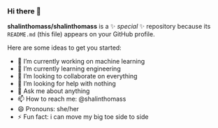 ### Hi there 👋

**shalinthomass/shalinthomass** is a ✨ _special_ ✨ repository because its `README.md` (this file) appears on your GitHub profile.

Here are some ideas to get you started:

- 🔭 I’m currently working on machine learning
- 🌱 I’m currently learning engineering
- 👯 I’m looking to collaborate on everything
- 🤔 I’m looking for help with nothing
- 💬 Ask me about anything
- 📫 How to reach me: @shalinthomass
- 😄 Pronouns: she/her
- ⚡ Fun fact: i can move my big toe side to side
  
